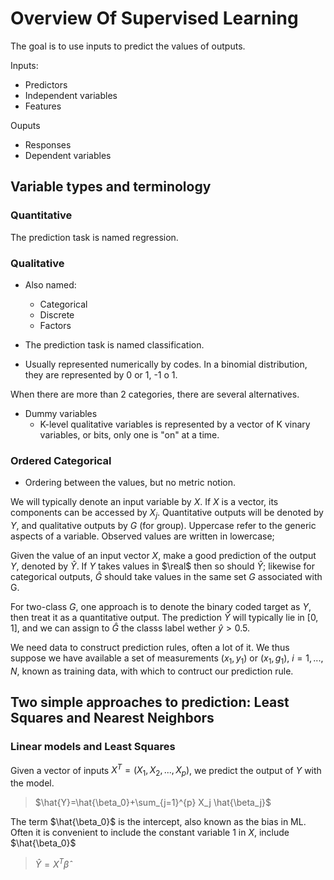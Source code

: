 # Overview Of Supervised Learning
The goal is to use inputs to predict the values of outputs. 

Inputs:
* Predictors
* Independent variables
* Features

Ouputs
* Responses
* Dependent variables

## Variable types and terminology
### Quantitative
The prediction task is named regression. 
### Qualitative
* Also named:
  * Categorical
  * Discrete
  * Factors

* The prediction task is named classification. 
* Usually represented numerically by codes. 
In a binomial distribution, they are represented by 0 or 1, -1 o 1.

When there are more than 2 categories, there are several alternatives. 
* Dummy variables
  * K-level qualitative variables is represented by a vector of K vinary variables, or bits, only one is "on" at a time.   
### Ordered Categorical
  * Ordering between the values, but no metric notion. 

We will typically denote an input variable by $X$. If $X$ is a vector, its components can be accessed by $X_j$. Quantitative outputs will be denoted by $Y$, and qualitative outputs by $G$ (for group). Uppercase refer to the generic aspects of a variable. Observed values are written in lowercase; 

Given the value of an input vector $X$, make a good prediction of the output $Y$, denoted by $\hat{Y}$. If $Y$ takes values in $\real$ then so should $\hat{Y}$; likewise for categorical outputs, $\hat{G}$ should take values in the same set $G$ associated with G. 

For two-class $G$, one approach is to denote the binary coded target as $Y$, then treat it as a quantitative output. The prediction $\hat{Y}$ will typically lie in $[0,1]$, and we can assign to $\hat{G}$ the classs label wether $\hat{y}>0.5$. 

We need data to construct prediction rules, often a lot of it. We thus suppose we have available a set of measurements $(x_1,y_1)$ or $(x_1,g_1)$, $i=1,...,N$, known as training data, with which to contruct our prediction rule. 

## Two simple approaches to prediction: Least Squares and Nearest Neighbors
### Linear models and Least Squares
Given a vector of inputs $X^T=(X_1, X_2,...,X_p)$, we predict the output of $Y$ with the model. 
> $\hat{Y}=\hat{\beta_0}+\sum_{j=1}^{p} X_j \hat{\beta_j}$

The term $\hat{\beta_0}$ is the intercept, also known as the bias in ML. Often it is convenient to include the constant variable 1 in $X$, include $\hat{\beta_0}$
> $\hat{Y}=X^T\hat{\beta}$